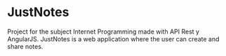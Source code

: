 # JustNotes

Project for the subject Internet Programming made with API Rest y AngularJS. JustNotes is a web application where the user can create and share notes.
